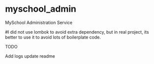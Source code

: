 # myschool_admin
MySchool Administration Service

#I did not use lombok to avoid extra dependency, but in real project, its better to use it to avoid lots of boilerplate code.

TODO

Add logs
update readme

